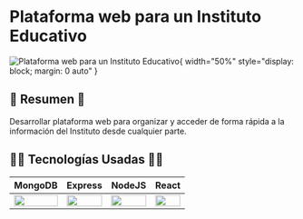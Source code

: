 # Plataforma web para un Instituto Educativo

![Plataforma web para un Instituto Educativo](https://www.ipf.edu.ar/img/logo_institucional.jpg){ width="50%" style="display: block; margin: 0 auto" }

## 📜 Resumen 📜

Desarrollar plataforma web para organizar y acceder de forma rápida a la información del Instituto desde cualquier parte.

## 👨‍💻 Tecnologías Usadas 👨‍💻

<table>
  <thead>
    <tr>
      <th>MongoDB</th>
      <th>Express</th>
      <th>NodeJS</th>
      <th>React</th>
    </tr>
  </thead>
  <tbody>
    <tr>
      <td>
        <img src="https://img.icons8.com/color/452/mongodb.png" width="100%" />
      </td>
      <td>
        <img src="https://img.icons8.com/fluency/452/express-js.png" width="100%" />
      </td>
      <td>
        <img
          src="https://img.icons8.com/fluency/452/node-js.png" width="100%" />
      </td>
      <td>
        <img src="https://img.icons8.com/color/452/react-native.png" width="100%" />
      </td>
    </tr>
  </tbody>
</table>



